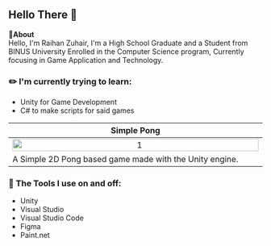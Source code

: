 Hello There 👋
--- 
**📌About** <br>
Hello, I'm Raihan Zuhair, I'm a High School Graduate and a Student from BINUS University Enrolled in the Computer Science program, Currently focusing in Game Application and Technology.

### ✏️ I'm currently trying to learn:
- Unity for Game Development
- C# to make scripts for said games

<table width="100%">
  <thead>
    <tr>
      <th width="50%" align="center"><a>Simple Pong</a></th> <!--tittle-->
      </tr>
      </thead>
      <tbody>
        <tr>
        <td align="center">
            <img src="https://github.com/user-attachments/assets/aee9d974-582c-463d-b0cd-8e281e4b1bec" alt="1" style="width:100%;height:auto;">
        </td>
    </tr>
     <tr>
      <td valign="text-top">A Simple 2D Pong based game made with the Unity engine.</td> <!--desc-->
      </tr>
  </tbody>
</table>

### 🔨 The Tools I use on and off:
- Unity
- Visual Studio
- Visual Studio Code
- Figma
- Paint.net


<!--
**Reyanzhr/Reyanzhr** is a ✨ _special_ ✨ repository because its `README.md` (this file) appears on your GitHub profile.

Here are some ideas to get you started:

- 🔭 I’m currently working on ...
- 🌱 I’m currently learning ...
- 👯 I’m looking to collaborate on ...
- 🤔 I’m looking for help with ...
- 💬 Ask me about ...
- 📫 How to reach me: ...
- 😄 Pronouns: ...
- ⚡ Fun fact: ...
-->
